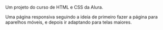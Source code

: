 Um projeto do curso de HTML e CSS da Alura.

Uma página responsiva seguindo a ideia de primeiro fazer a página para aparelhos móveis, e depois ir adaptando para telas maiores.
